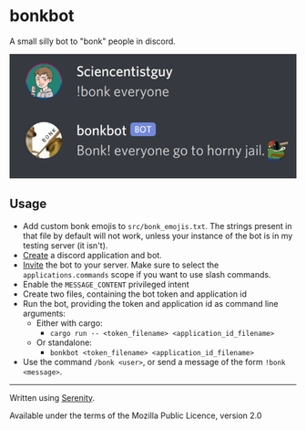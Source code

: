 # bonkbot

A small silly bot to "bonk" people in discord.

![Screenshot](files/Screenshot.png)

## Usage

- Add custom bonk emojis to `src/bonk_emojis.txt`. The strings present in that file by default will not work, unless your instance of the bot is in my testing server (it isn't).
- [Create](https://discordpy.readthedocs.io/en/latest/discord.html#creating-a-bot-account) a discord application and bot.
- [Invite](https://discordpy.readthedocs.io/en/latest/discord.html#inviting-your-bot) the bot to your server. Make sure to select the `applications.commands` scope if you want to use slash commands.
- Enable the `MESSAGE_CONTENT` privileged intent
- Create two files, containing the bot token and application id
- Run the bot, providing the token and application id as command line arguments:
  - Either with cargo:
    - `cargo run -- <token_filename> <application_id_filename>`
  - Or standalone:
    - `bonkbot <token_filename> <application_id_filename>`
- Use the command `/bonk <user>`, or send a message of the form `!bonk <message>`.

---

Written using [Serenity](https://github.com/serenity-rs/serenity).

Available under the terms of the Mozilla Public Licence, version 2.0

